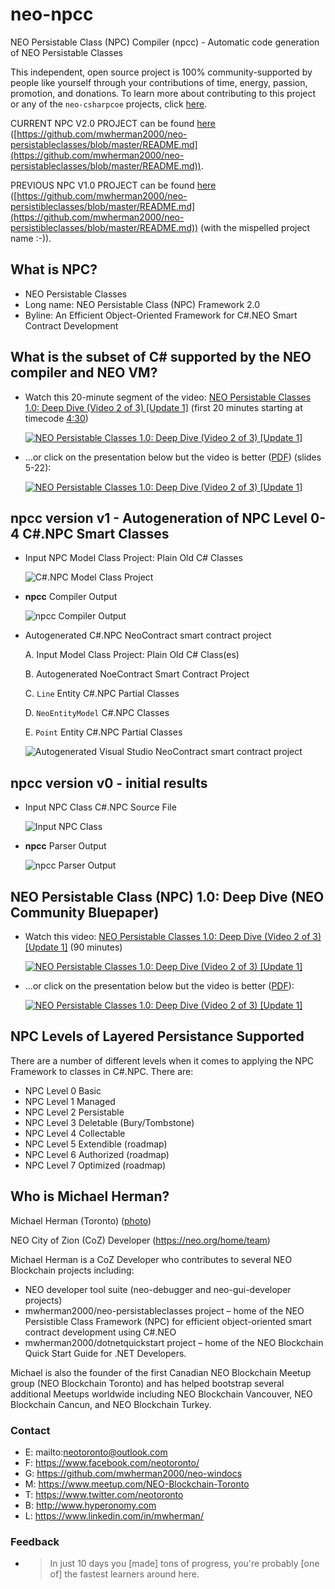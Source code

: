 # neo-npcc
NEO Persistable Class (NPC) Compiler (npcc) - Automatic code generation of NEO Persistable Classes

This independent, open source project is 100% community-supported by people like yourself through your contributions of time, energy, passion, promotion, and donations.  To learn more about contributing to this project or any of the `neo-csharpcoe` projects, click [here](https://github.com/mwherman2000/neo-csharpcoe/blob/master/CONTRIBUTE.md).

CURRENT NPC V2.0 PROJECT can be found [here](https://github.com/mwherman2000/neo-persistableclasses/blob/master/README.md) ([https://github.com/mwherman2000/neo-persistableclasses/blob/master/README.md](https://github.com/mwherman2000/neo-persistableclasses/blob/master/README.md)).

PREVIOUS NPC V1.0 PROJECT can be found [here](https://github.com/mwherman2000/neo-persistibleclasses/blob/master/README.md) ([https://github.com/mwherman2000/neo-persistibleclasses/blob/master/README.md](https://github.com/mwherman2000/neo-persistibleclasses/blob/master/README.md)) (with the mispelled project name :-)). 

## What is NPC?

* NEO Persistable Classes
* Long name: NEO Persistable Class (NPC) Framework 2.0
* Byline: An Efficient Object-Oriented Framework for C#.NEO Smart Contract Development 

## What is the subset of C# supported by the NEO compiler and NEO VM?

* Watch this 20-minute segment of the video: [NEO Persistable Classes 1.0: Deep Dive (Video 2 of 3) [Update 1]](https://www.youtube.com/watch?v=qwteL1BiCjM&t=4m30s) (first 20 minutes starting at timecode [4:30](https://www.youtube.com/watch?v=qwteL1BiCjM&t=4m30s))

   [![NEO Persistable Classes 1.0: Deep Dive (Video 2 of 3) [Update 1]](https://img.youtube.com/vi/qwteL1BiCjM/0.jpg)](https://www.youtube.com/watch?v=qwteL1BiCjM&t=4m30s) 

* ...or click on the presentation below but the video is better ([PDF](https://github.com/mwherman2000/neo-persistibleclasses/blob/master/Docs/videos/NPCdApp-HowTo%20v0.4-Recording.pdf)) (slides 5-22):

    [![NEO Persistable Classes 1.0: Deep Dive (Video 2 of 3) [Update 1]](https://img.youtube.com/vi/qwteL1BiCjM/1.jpg)](https://github.com/mwherman2000/neo-persistibleclasses/blob/master/Docs/videos/NeoPersistableClasses-Bluepaper%20v0.21-Recording.pdf) 


## npcc version v1 - Autogeneration of NPC Level 0-4 C#.NPC Smart Classes

* Input NPC Model Class Project: Plain Old C# Classes

  ![C#.NPC Model Class Project](./Docs/images/npcc-v1-parser-point.png)

* **npcc** Compiler Output

  ![**npcc** Compiler Output](./Docs/images/npcc-v1-parser.png)

* Autogenerated C#.NPC NeoContract smart contract project

  A. Input Model Class Project: Plain Old C# Class(es)
  
  B. Autogenerated NoeContract Smart Contract Project

  C. `Line` Entity C#.NPC Partial Classes

  D. `NeoEntityModel` C#.NPC Classes

  E. `Point` Entity C#.NPC Partial Classes

  ![Autogenerated Visual Studio NeoContract smart contract project](./Docs/images/npcc-v1-main.png)

## npcc version v0 - initial results

* Input NPC Class C#.NPC Source File

  ![Input NPC Class](./Docs/images/npcc-v0-parser-point.png)

* **npcc** Parser Output

  ![**npcc** Parser Output](./Docs/images/npcc-v0-parser.png)

## NEO Persistable Class (NPC) 1.0: Deep Dive (NEO Community Bluepaper)

* Watch this video: [NEO Persistable Classes 1.0: Deep Dive (Video 2 of 3) [Update 1]](https://www.youtube.com/watch?v=qwteL1BiCjM) (90 minutes)

   [![NEO Persistable Classes 1.0: Deep Dive (Video 2 of 3) [Update 1]](https://img.youtube.com/vi/qwteL1BiCjM/0.jpg)](https://www.youtube.com/watch?v=qwteL1BiCjM) 

* ...or click on the presentation below but the video is better ([PDF](https://github.com/mwherman2000/neo-persistibleclasses/blob/master/Docs/videos/NPCdApp-HowTo%20v0.4-Recording.pdf)):

    [![NEO Persistable Classes 1.0: Deep Dive (Video 2 of 3) [Update 1]](https://img.youtube.com/vi/qwteL1BiCjM/1.jpg)](https://github.com/mwherman2000/neo-persistibleclasses/blob/master/Docs/videos/NeoPersistableClasses-Bluepaper%20v0.21-Recording.pdf)

## NPC Levels of Layered Persistance Supported

There are a number of different levels when it comes to applying the NPC Framework to classes in C#.NPC. There are:

* NPC Level 0 Basic
* NPC Level 1 Managed
* NPC Level 2 Persistable
* NPC Level 3 Deletable (Bury/Tombstone)
* NPC Level 4 Collectable
* NPC Level 5 Extendible (roadmap)
* NPC Level 6 Authorized (roadmap)
* NPC Level 7 Optimized (roadmap)

## Who is Michael Herman?

Michael Herman (Toronto) ([photo](https://raw.githubusercontent.com/mwherman2000/neo-dotnetquickstart/master/EN-us/images/mwherman2000.jpg))

NEO City of Zion (CoZ) Developer (https://neo.org/home/team)

Michael Herman is a CoZ Developer who contributes to several NEO Blockchain projects including:
* NEO developer tool suite (neo-debugger and neo-gui-developer projects)
* mwherman2000/neo-persistableclasses project – home of the NEO Persistible Class Framework (NPC) for efficient object-oriented smart contract development using C#.NEO
* mwherman2000/dotnetquickstart project – home of the NEO Blockchain Quick Start Guide for .NET Developers. 

Michael is also the founder of the first Canadian NEO Blockchain Meetup group (NEO Blockchain Toronto) and has helped bootstrap several additional Meetups worldwide including NEO Blockchain Vancouver, NEO Blockchain Cancun, and NEO Blockchain Turkey.

### Contact

* E: mailto:neotoronto@outlook.com
* F: https://www.facebook.com/neotoronto/
* G: https://github.com/mwherman2000/neo-windocs
* M: https://www.meetup.com/NEO-Blockchain-Toronto
* T: https://www.twitter.com/neotoronto
* B: http://www.hyperonomy.com
* L: https://www.linkedin.com/in/mwherman/

### Feedback

* >In just 10 days you [made] tons of progress, you're probably [one of] the fastest learners around here. 
